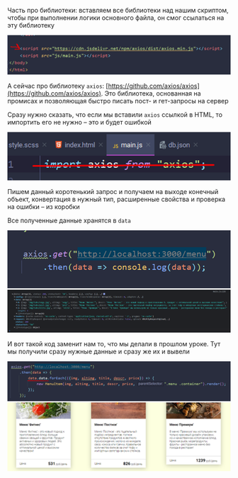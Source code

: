 
Часть про библиотеки: вставляем все библиотеки над нашим скриптом, чтобы при выполнении логики основного файла, он смог ссылаться на эту библиотеку

![](_png/1d8b8d2f8f175a7926461d358b83c3a3.png)

А сейчас про библиотеку `axios`: [https://github.com/axios/axios](https://github.com/axios/axios). Это библиотека, основанная на промисах и позволяющая быстро писать пост- и гет-запросы на сервер

Сразу нужно сказать, что если мы вставили `axios` ссылкой в HTML, то импортить его не нужно – это и будет ошибкой

![](_png/88fb919734b297f4991f8bb29d35f2da.png)

Пишем данный коротенький запрос и получаем на выходе конечный объект, конвертация в нужный тип, расширенные свойства и проверка на ошибки – из коробки

Все полученные данные хранятся в `data`

![](_png/eeb7e6f59f2338820a58786eb5fc597c.png)
![](_png/d6fdad71197fc0dc1c22ef5d4af267a5.png)

И вот такой код заменит нам то, что мы делали в прошлом уроке. Тут мы получили сразу нужные данные и сразу же их и вывели

![](_png/7efbd59f1cf4d8639a0d2e1b2bac8618.png)
![](_png/2d25dcfc78017a5ef2c1608567f54a01.png)